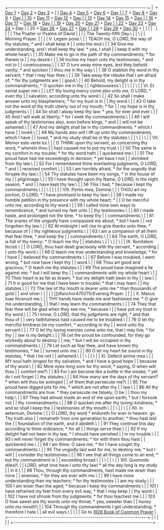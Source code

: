 +-----------------------------------------------------------------------+
|  + [Day 1](Day1.html) + [Day 2](Day2.html) + [Day 3](Day3.html) +     |
| [Day 4](Day4.html) + [Day 5](Day5.html) + [Day 6](Day6.html) + [Day   |
| 7](Day7.html) + [Day 8](Day8.html) + [Day 9](Day9.html) + [Day        |
| 10](Day10.html) + [Day 11](Day11.html) + [Day 12](Day12.html) + [Day  |
| 13](Day13.html) + [Day 14](Day14.html) + [Day 15](Day15.html) + [Day  |
| 16](Day16.html) + [Day 17](Day17.html) + [Day 18](Day18.html) + [Day  |
| 19](Day19.html) + [Day 20](Day20.html) + [Day 21](Day21.html) + [Day  |
| 22](Day22.html) + [Day 23](Day23.html) + [Day 24](Day24.html) + Day   |
| 25 + [Day 26](Day26.html) + [Day 27](Day27.html) + [Day               |
| 28](Day28.html) + [Day 29](Day29.html) + [Day 30](Day30.html) +       |
|                                                                       |
|                                                                       |
|                                                                       |
| The Psalter or Psalms of David                                        |
|                                                                       |
| The Twenty-fifth Day.\                                                |
| \                                                                     |
| Morning Prayer.                                                       |
|                                                                       |
| V. Legem pone.\                                                       |
| TEACH me, O LORD, the way of thy statutes, \* and I shall keep it     |
| unto the end.\                                                        |
| 34 Give me understanding, and I shall keep thy law; \* yea, I shall   |
| keep it with my whole heart.\                                         |
| 35 Make me to go in the path of thy commandments; \* for therein is   |
| my desire.\                                                           |
| 36 Incline my heart unto thy testimonies, \* and not to               |
| covetousness.\                                                        |
| 37 O turn away mine eyes, lest they behold vanity; \* and quicken     |
| thou me in thy way.\                                                  |
| 38 O stablish thy word in thy servant, \* that I may fear thee.\      |
| 39 Take away the rebuke that I am afraid of; \* for thy judgments are |
| good.\                                                                |
| 40 Behold, my delight is in thy commandments; \* O quicken me in thy  |
| righteousness.\                                                       |
| \                                                                     |
| \                                                                     |
| VI. Et veniat super me.\                                              |
| LET thy loving mercy come also unto me, O LORD, \* even thy           |
| salvation, according unto thy word.\                                  |
| 42 So shall I make answer unto my blasphemers; \* for my trust is in  |
| thy word.\                                                            |
| 43 O take not the word of thy truth utterly out of my mouth; \* for   |
| my hope is in thy judgments.\                                         |
| 44 So shall I alway keep thy law; \* yea, for ever and ever.\         |
| 45 And I will walk at liberty; \* for I seek thy commandments.\       |
| 46 I will speak of thy testimonies also, even before kings, \* and    |
| will not be ashamed.\                                                 |
| 47 And my delight shall be in thy commandments, \* which I have       |
| loved.\                                                               |
| 48 My hands also will I lift up unto thy commandments, which I have   |
| loved; \* and my study shall be in thy statutes.\                     |
| \                                                                     |
| \                                                                     |
| VII. Memor esto verbi tui.\                                           |
| O THINK upon thy servant, as concerning thy word, \* wherein thou     |
| hast caused me to put my trust.\                                      |
| 50 The same is my comfort in my trouble; \* for thy word hath         |
| quickened me.\                                                        |
| 51 The proud have had me exceedingly in derision; \* yet have I not   |
| shrinked from thy law.\                                               |
| 52 For I remembered thine everlasting judgments, O LORD, \* and       |
| received comfort.\                                                    |
| 53 I am horribly afraid, \* for the ungodly that forsake thy law.\    |
| 54 Thy statutes have been my songs, \* in the house of my             |
| pilgrimage.\                                                          |
| 55 I have thought upon thy Name, O LORD, in the night season, \* and  |
| have kept thy law.\                                                   |
| 56 This I had, \* because I kept thy commandments.\                   |
| \                                                                     |
| \                                                                     |
| VIII. Portio mea, Domine.\                                            |
| THOU art my portion, O LORD; \* I have promised to keep thy law.\     |
| 58 I made my humble petition in thy presence with my whole heart; \*  |
| O be merciful unto me, according to thy word.\                        |
| 59 I called mine own ways to remembrance, \* and turned my feet unto  |
| thy testimonies.\                                                     |
| 60 I made haste, and prolonged not the time, \* to keep thy           |
| commandments.\                                                        |
| 61 The snares of the ungodly have compassed me about; \* but I have   |
| not forgotten thy law.\                                               |
| 62 At midnight I will rise to give thanks unto thee, \* because of    |
| thy righteous judgments.\                                             |
| 63 I am a companion of all them that fear thee, \* and keep thy       |
| commandments.\                                                        |
| 64 The earth, O LORD, is full of thy mercy: \* O teach me thy         |
| statutes.\                                                            |
| \                                                                     |
| \                                                                     |
| IX. Bonitatem fecisti.\                                               |
| O LORD, thou hast dealt graciously with thy servant, \* according     |
| unto thy word.\                                                       |
| 66 O teach me true understanding and knowledge; \* for I have         |
| believed thy commandments.\                                           |
| 67 Before I was troubled, I went wrong; \* but now have I kept thy    |
| word.\                                                                |
| 68 Thou art good and gracious; \* O teach me thy statutes.\           |
| 69 The proud have imagined a lie against me; \* but I will keep thy   |
| commandments with my whole heart.\                                    |
| 70 Their heart is as fat as brawn; \* but my delight hath been in thy |
| law.\                                                                 |
| 71 It is good for me that I have been in trouble; \* that I may learn |
| thy statutes.\                                                        |
| 72 The law of thy mouth is dearer unto me \* than thousands of gold   |
| and silver.\                                                          |
|                                                                       |
| []{#anchor470275}Evening Prayer.                                      |
|                                                                       |
| X. Manus tuae fecerunt me.\                                           |
| THY hands have made me and fashioned me: \* O give me understanding,  |
| that I may learn thy commandments.\                                   |
| 74 They that fear thee will be glad when they see me; \* because I    |
| have put my trust in thy word.\                                       |
| 75 I know, O LORD, that thy judgments are right, \* and that thou of  |
| very faithfulness hast caused me to be troubled.\                     |
| 76 O let thy merciful kindness be my comfort, \* according to thy     |
| word unto thy servant.\                                               |
| 77 O let thy loving mercies come unto me, that I may live; \* for thy |
| law is my delight.\                                                   |
| 78 Let the proud be confounded, for they go wickedly about to destroy |
| me; \* but I will be occupied in thy commandments.\                   |
| 79 Let such as fear thee, and have known thy testimonies, \* be       |
| turned unto me.\                                                      |
| 80 O let my heart be sound in thy statutes, \* that I be not          |
| ashamed.\                                                             |
| \                                                                     |
| \                                                                     |
| XI. Defecit anima mea.\                                               |
| MY soul hath longed for thy salvation, \* and I have a good hope      |
| because of thy word.\                                                 |
| 82 Mine eyes-long sore for thy word; \* saying, O when wilt thou      |
| comfort me?\                                                          |
| 83 For I am become like a bottle in the smoke; \* yet do I not forget |
| thy statutes.\                                                        |
| 84 How many are the days of thy servant? \* when wilt thou be avenged |
| of them that persecute me?\                                           |
| 85 The proud have digged pits for me, \* which are not after thy      |
| law.\                                                                 |
| 86 All thy commandments are true: \* they persecute me falsely; O be  |
| thou my help.\                                                        |
| 87 They had almost made an end of me upon earth; \* but I forsook not |
| thy commandments.\                                                    |
| 88 O quicken me after thy loving-kindness; \* and so shall I keep the |
| testimonies of thy mouth.\                                            |
| \                                                                     |
| \                                                                     |
| XII. In aeternum, Domine.\                                            |
| O LORD, thy word \* endureth for ever in heaven. go Thy truth also    |
| remaineth from one generation to another; \* thou hast laid the       |
| foundation of the earth, and it abideth.\                             |
| 91 They continue this day according to thine ordinance; \* for all    |
| things serve thee.\                                                   |
| 92 If my delight had not been in thy law, \* I should have perished   |
| in my trouble.\                                                       |
| 93 I will never forget thy commandments; \* for with them thou hast   |
| quickened me.\                                                        |
| 94 I am thine: O save me, \* for I have sought thy commandments.\     |
| 95 The ungodly laid wait for me, to destroy me; \* but I will         |
| consider thy testimonies.\                                            |
| 96 I see that all things come to an end; \* but thy commandment is    |
| exceeding broad.\                                                     |
| \                                                                     |
| \                                                                     |
| XIII. Quomodo dilexi!\                                                |
| LORD, what love have I unto thy law! \* all the day long is my study  |
| in it.\                                                               |
| 98 Thou, through thy commandments, hast made me wiser than mine       |
| enemies; \* for they are ever with me.\                               |
| 99 I have more understanding than my teachers; \* for thy testimonies |
| are my study.\                                                        |
| 100 I am wiser than the aged; \* because I keep thy commandments.\    |
| 101 I have refrained my feet from every evil way, \* that I may keep  |
| thy word.\                                                            |
| 102 I have not shrunk from thy judgments; \* for thou teachest me.\   |
| 103 O how sweet are thy words unto my throat; \* yea, sweeter than    |
| honey unto my mouth!\                                                 |
| 104 Through thy commandments I get understanding: \* therefore I hate |
| all evil ways.\                                                       |
|                                                                       |
| Go to [1928 Book of Common Prayer](../index.html)                     |
+-----------------------------------------------------------------------+
| \                                                                     |
| [](http://www.episcopalnet.org/DBS/DOR.html)                          |
+-----------------------------------------------------------------------+
